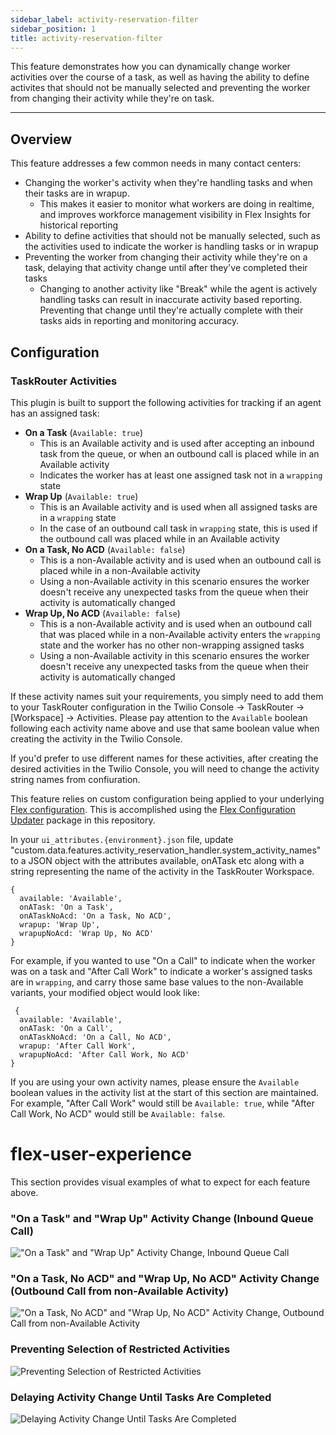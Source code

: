 ```yaml
---
sidebar_label: activity-reservation-filter
sidebar_position: 1
title: activity-reservation-filter
---
```


This feature demonstrates how you can dynamically change worker activities over the course of a task, as well as having the ability to define activites that should not be manually selected and preventing the worker from changing their activity while they're on task.

---

## Overview

This feature addresses a few common needs in many contact centers:

- Changing the worker's activity when they're handling tasks and when their tasks are in wrapup.
  - This makes it easier to monitor what workers are doing in realtime, and improves workforce management visibility in Flex Insights for historical reporting
- Ability to define activities that should not be manually selected, such as the activities used to indicate the worker is handling tasks or in wrapup
- Preventing the worker from changing their activity while they're on a task, delaying that activity change until after they've completed their tasks
  - Changing to another activity like "Break" while the agent is actively handling tasks can result in inaccurate activity based reporting. Preventing that change until they're actually complete with their tasks aids in reporting and monitoring accuracy.

## Configuration

### TaskRouter Activities

This plugin is built to support the following activities for tracking if an agent has an assigned task:

- **On a Task** (`Available: true`)
  - This is an Available activity and is used after accepting an inbound task from the queue, or when an outbound call is placed while in an Available activity
  - Indicates the worker has at least one assigned task not in a `wrapping` state
- **Wrap Up** (`Available: true`)
  - This is an Available activity and is used when all assigned tasks are in a `wrapping` state
  - In the case of an outbound call task in `wrapping` state, this is used if the outbound call was placed while in an Available activity
- **On a Task, No ACD** (`Available: false`)
  - This is a non-Available activity and is used when an outbound call is placed while in a non-Available activity
  - Using a non-Available activity in this scenario ensures the worker doesn't receive any unexpected tasks from the queue when their activity is automatically changed
- **Wrap Up, No ACD** (`Available: false`)
  - This is a non-Available activity and is used when an outbound call that was placed while in a non-Available activity enters the `wrapping` state and the worker has no other non-wrapping assigned tasks
  - Using a non-Available activity in this scenario ensures the worker doesn't receive any unexpected tasks from the queue when their activity is automatically changed

If these activity names suit your requirements, you simply need to add them to your TaskRouter configuration in the Twilio Console -> TaskRouter -> [Workspace] -> Activities. Please pay attention to the `Available` boolean following each activity name above and use that same boolean value when creating the activity in the Twilio Console.

If you'd prefer to use different names for these activities, after creating the desired activities in the Twilio Console, you will need to change the activity string names from confiuration.

This feature relies on custom configuration being applied to your underlying [Flex configuration](https://www.twilio.com/docs/flex/developer/ui/configuration#modifying-configuration-for-flextwiliocom). This is accomplished using the [Flex Configuration Updater](https://github.com/twilio-professional-services/twilio-proserv-flex-project-template/tree/main/flex-config) package in this repository.

In your `ui_attributes.{environment}.json` file, update "custom.data.features.activity_reservation_handler.system_activity_names" to a JSON object with the attributes available, onATask etc along with a string representing the name of the activity in the TaskRouter Workspace.

```
{
  available: 'Available',
  onATask: 'On a Task',
  onATaskNoAcd: 'On a Task, No ACD',
  wrapup: 'Wrap Up',
  wrapupNoAcd: 'Wrap Up, No ACD'
}
```

For example, if you wanted to use "On a Call" to indicate when the worker was on a task and "After Call Work" to indicate a worker's assigned tasks are in `wrapping`, and carry those same base values to the non-Available variants, your modified object would look like:

```
 {
  available: 'Available',
  onATask: 'On a Call',
  onATaskNoAcd: 'On a Call, No ACD',
  wrapup: 'After Call Work',
  wrapupNoAcd: 'After Call Work, No ACD'
}
```

If you are using your own activity names, please ensure the `Available` boolean values in the activity list at the start of this section are maintained. For example, "After Call Work" would still be `Available: true`, while "After Call Work, No ACD" would still be `Available: false`.

# flex-user-experience

This section provides visual examples of what to expect for each feature above.

### "On a Task" and "Wrap Up" Activity Change (Inbound Queue Call)

!["On a Task" and "Wrap Up" Activity Change, Inbound Queue Call](/img/f1/activity-reservation-filter/plugin-activity-handler-inbound-acd.gif)

### "On a Task, No ACD" and "Wrap Up, No ACD" Activity Change (Outbound Call from non-Available Activity)

!["On a Task, No ACD" and "Wrap Up, No ACD" Activity Change, Outbound Call from non-Available Activity](/img/f1/activity-reservation-filter/plugin-activity-handler-outbound-no-acd.gif)

### Preventing Selection of Restricted Activities

![Preventing Selection of Restricted Activities](/img/f1/activity-reservation-filter/plugin-activity-handler-restricted-activities.gif)

### Delaying Activity Change Until Tasks Are Completed

![Delaying Activity Change Until Tasks Are Completed](/img/f1/activity-reservation-filter/plugin-activity-handler-delayed-activity-change.gif)

